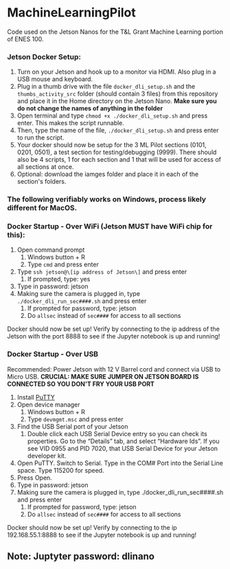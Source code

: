 # MachineLearningPilot

Code used on the Jetson Nanos for the T&L Grant Machine Learning portion of ENES 100.

### Jetson Docker Setup:
1. Turn on your Jetson and hook up to a monitor via HDMI. Also plug in a USB mouse and keyboard.
2. Plug in a thumb drive with the file `docker_dli_setup.sh` and the `thumbs_activity_src` folder (should contain 3 files) from this repository and place it in the Home directory on the Jetson Nano. **Make sure you do not change the names of anything in the folder**
3. Open terminal and type `chmod +x ./docker_dli_setup.sh` and press enter. This makes the script runnable.
4. Then, type the name of the file, `./docker_dli_setup.sh` and press enter to run the script.
5. Your docker should now be setup for the 3 ML Pilot sections (0101, 0201, 0501), a test section for testing/debugging (9999). There should also be 4 scripts, 1 for each section and 1 that will be used for access of all sections at once.
6. Optional: download the iamges folder and place it in each of the section's folders.

### The following verifiably works on Windows, process likely different for MacOS.
### Docker Startup - Over WiFi (Jetson MUST have WiFi chip for this):
1. Open command prompt
    1. Windows button + R
    2. Type `cmd` and press enter
2. Type `ssh jetson@\[ip address of Jetson\]` and press enter
    1. If prompted, type: yes 
3. Type in password: jetson
4. Making sure the camera is plugged in, type `./docker_dli_run_sec####.sh` and press enter
    1. If prompted for password, type: jetson
    2. Do `allsec` instead of `sec####` for access to all sections

Docker should now be set up! Verify by connecting to the ip address of the Jetson with the port 8888 to see if the Jupyter notebook is up and running!

### Docker Startup - Over USB
Recommended: Power Jetson with 12 V Barrel cord and connect via USB to Micro USB. **CRUCIAL: MAKE SURE JUMPER ON JETSON BOARD IS CONNECTED SO YOU DON'T FRY YOUR USB PORT**
1. Install [PuTTY](https://www.chiark.greenend.org.uk/~sgtatham/putty/latest.html)
2. Open device manager
    1. Windows button + R
    2. Type `devmgmt.msc` and press enter
3. Find the USB Serial port of your Jetson
    1. Double click each USB Serial Device entry so you can check its properties. Go to the “Details” tab, and select “Hardware Ids”. If you see VID 0955 and PID 7020, that USB Serial Device for your Jetson developer kit.
4. Open PuTTY. Switch to Serial. Type in the COM# Port into the Serial Line space. Type 115200 for speed.
5. Press Open.
6. Type in password: jetson
7. Making sure the camera is plugged in, type ./docker_dli_run_sec####.sh and press enter
    1. If prompted for password, type: jetson
    2. Do `allsec` instead of `sec####` for access to all sections
    
Docker should now be set up! Verify by connecting to the ip 192.168.55.1:8888 to see if the Jupyter notebook is up and running!

## Note: Juptyter password: dlinano
